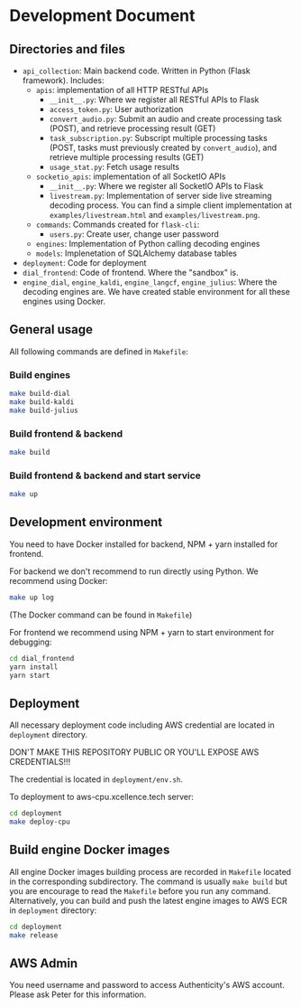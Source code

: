 # Development Document

## Directories and files

- `api_collection`: Main backend code. Written in Python (Flask framework). Includes:
  - `apis`: implementation of all HTTP RESTful APIs
    - `__init__.py`: Where we register all RESTful APIs to Flask
    - `access_token.py`: User authorization
    - `convert_audio.py`:
      Submit an audio and create processing task (POST),
      and retrieve processing result (GET)
    - `task_subscription.py`:
      Subscript multiple processing tasks (POST, tasks must previously created by `convert_audio`),
      and retrieve multiple processing results (GET)
    - `usage_stat.py`: Fetch usage results
  - `socketio_apis`: implementation of all SocketIO APIs
    - `__init__.py`: Where we register all SocketIO APIs to Flask
    - `livestream.py`:
      Implementation of server side live streaming decoding process. You can find a simple
      client implementation at `examples/livestream.html` and `examples/livestream.png`.
  - `commands`: Commands created for `flask-cli`:
    - `users.py`: Create user, change user password
  - `engines`: Implementation of Python calling decoding engines
  - `models`: Implenetation of SQLAlchemy database tables
- `deployment`: Code for deployment
- `dial_frontend`: Code of frontend. Where the "sandbox" is.
- `engine_dial`, `engine_kaldi`, `engine_langcf`, `engine_julius`:
  Where the decoding engines are. We have created stable environment for all these engines
  using Docker.


## General usage

All following commands are defined in `Makefile`:

### Build engines

```bash
make build-dial
make build-kaldi
make build-julius
```

### Build frontend & backend

```bash
make build
```

### Build frontend & backend and start service

```bash
make up
```

## Development environment

You need to have Docker installed for backend, NPM + yarn installed for frontend.

For backend we don't recommend to run directly using Python. We recommend using Docker:

```bash
make up log
```

(The Docker command can be found in `Makefile`)

For frontend we recommend using NPM + yarn to start environment for debugging:

```bash
cd dial_frontend
yarn install
yarn start
```


## Deployment

All necessary deployment code including AWS credential are located in `deployment`
directory.

DON'T MAKE THIS REPOSITORY PUBLIC OR YOU'LL EXPOSE AWS CREDENTIALS!!!

The credential is located in `deployment/env.sh`.

To deployment to aws-cpu.xcellence.tech server:

```bash
cd deployment
make deploy-cpu
```

## Build engine Docker images

All engine Docker images building process are recorded in `Makefile` located in
the corresponding subdirectory. The command is usually `make build` but you are
encourage to read the `Makefile` before you run any command. Alternatively, you
can build and push the latest engine images to AWS ECR in `deployment` directory:

```bash
cd deployment
make release
```


## AWS Admin

You need username and password to access Authenticity's AWS account. Please ask
Peter for this information.
